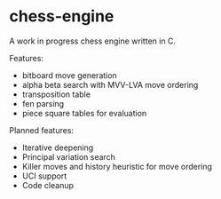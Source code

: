 # chess-engine
A work in progress chess engine written in C.

Features:
- bitboard move generation
- alpha beta search with MVV-LVA move ordering
- transposition table
- fen parsing
- piece square tables for evaluation

Planned features:
- Iterative deepening
- Principal variation search
- Killer moves and history heuristic for move ordering
- UCI support
- Code cleanup
